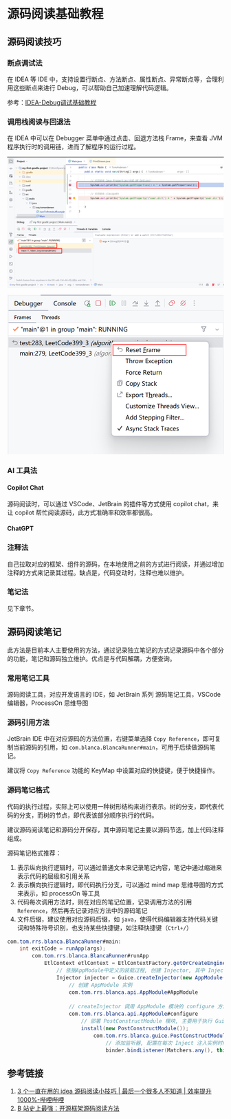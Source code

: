 # 源码阅读基础教程


## 源码阅读技巧

### 断点调试法


在 IDEA 等 IDE 中，支持设置行断点、方法断点、属性断点、异常断点等，合理利用这些断点来进行 Debug，可以帮助自己加速理解代码逻辑。

参考：[IDEA-Debug调试基础教程](work/tools/JetBrains/IDEA/IDEA-Debug调试基础教程.md)

### 调用栈阅读与回退法

在 IDEA 中可以在 Debugger 菜单中通过点击、回退方法栈 Frame，来查看 JVM 程序执行时的调用链，进而了解程序的运行过程。


![](resources/images/Pasted%20image%2020240912225124.png)

![](resources/images/Pasted%20image%2020230916203912.png)

### AI 工具法

#### Copilot Chat

源码阅读时，可以通过 VSCode、JetBrain 的插件等方式使用 copilot chat，来让 copilot 帮忙阅读源码，此方式准确率和效率都很高。

#### ChatGPT


### 注释法

自己拉取对应的框架、组件的源码，在本地使用之前的方式进行阅读，并通过增加注释的方式来记录其过程。缺点是，代码变动时，注释也难以维护。

### 笔记法

见下章节。

## 源码阅读笔记

此方法是目前本人主要使用的方法，通过记录独立笔记的方式记录源码中各个部分的功能，笔记和源码独立维护。优点是与代码解耦，方便查询。

### 常用笔记工具

源码阅读工具，对应开发语言的 IDE，如 JetBrain 系列
源码笔记工具，VSCode 编辑器，ProcessOn 思维导图

### 源码引用方法

JetBrain IDE 中在对应源码的方法位置，右键菜单选择 `Copy Reference`，即可复制当前源码的引用，如 `com.blanca.BlancaRunner#main`，可用于后续做源码笔记。

建议将 `Copy Reference` 功能的 KeyMap 中设置对应的快捷键，便于快捷操作。

### 源码笔记格式

代码的执行过程，实际上可以使用一种树形结构来进行表示。树的分支，即代表代码的分支，而树的节点，即代表该部分顺序执行的代码。

建议源码阅读笔记和源码分开保存，其中源码笔记主要以源码节选，加上代码注释组成。

源码笔记格式推荐：
1. 表示纵向执行逻辑时，可以通过普通文本来记录笔记内容，笔记中通过缩进来表示代码的层级和引用关系
2. 表示横向执行逻辑时，即代码执行分支，可以通过 mind map 思维导图的方式来表示，如 processOn 等工具
3. 代码每次调用方法时，则在对应的笔记位置，记录调用方法的引用 `Reference`，然后再去记录对应方法中的源码笔记
4. 文件后缀，建议使用对应源码后缀，如 `java`，使得代码编辑器支持代码关键词和特殊符号识别，也支持某些快捷键，如注释快捷键（`Ctrl+/`）

```java
com.tom.rrs.blanca.BlancaRunner#main:
    int exitCode = runApp(args);
        com.tom.rrs.blanca.BlancaRunner#runApp
            EtlContext etlContext = EtlContextFactory.getOrCreateEngineContext(args);
                // 依据AppModule中定义的装载过程, 创建 Injector, 其中 Injector 是对应模块的注入类的管理器 
                Injector injector = Guice.createInjector(new AppModule(args, true));
                    // 创建 AppModule 实例
                    com.tom.rrs.blanca.api.AppModule#AppModule

                    // createInjector 调用 AppModule 模块的 configure 方法
                    com.tom.rrs.blanca.api.AppModule#configure
                        // 部署 PostConstructModule 模块, 主要用于执行 GuicePostConstruct 注解的方法
                        install(new PostConstructModule());
                            com.tom.rrs.blanca.guice.PostConstructModule#configure
                                // 添加监听器, 配置在每次 Inject 注入实例时触发当前(this)的 hear 方法
                                binder.bindListener(Matchers.any(), this);
```


## 参考链接

1. [3 个一直在用的 idea 源码阅读小技巧 | 最后一个很多人不知道 | 效率提升 1000%-哔哩哔哩](https://www.bilibili.com/video/BV1FY411Q7W2)
2. [B 站史上最强：开源框架源码阅读方法](https://www.bilibili.com/video/BV1sq4y1g7X1)